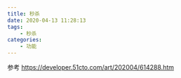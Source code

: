 ```yaml
---
title: 秒杀
date: 2020-04-13 11:28:13
tags:
    - 秒杀
categories:
    - 功能
---
```



参考
https://developer.51cto.com/art/202004/614288.htm
